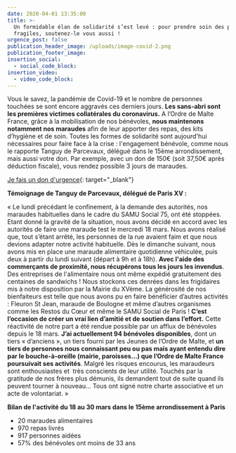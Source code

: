 ```yaml
---
date: 2020-04-01 13:35:00
title: >-
  Un formidable élan de solidarité s’est levé : pour prendre soin des plus
  fragiles, soutenez-le vous aussi !
urgence_post: false
publication_header_image: /uploads/image-covid-2.png
publication_footer_image:
insertion_social:
  - social_code_block:
insertion_video:
  - video_code_block:
---
```


Vous le savez, la pand&eacute;mie de Covid-19 et le nombre de personnes touch&eacute;es se sont encore aggrav&eacute;s ces derniers jours. **Les sans-abri sont les premi&egrave;res victimes collat&eacute;rales du coronavirus.** A l’Ordre de Malte France, gr&acirc;ce &agrave; la mobilisation de nos b&eacute;n&eacute;voles,&nbsp;**nous maintenons notamment nos maraudes**&nbsp;afin de leur apporter des repas, des kits d’hygi&egrave;ne et de soin. Toutes les formes de solidarit&eacute; sont aujourd'hui n&eacute;cessaires pour faire face &agrave; la crise : l'engagement b&eacute;n&eacute;vole, comme nous le rapporte Tanguy de Parcevaux, d&eacute;l&eacute;gu&eacute; dans le 15&egrave;me arrondissement, mais aussi votre don. Par exemple, avec un don de 150€ (soit 37,50€ apr&egrave;s d&eacute;duction fiscale), vous rendez possible 3 jours de maraudes.

[Je fais un don d'urgence](https://don.ordredemaltefrance.org/?cid=11&amp;reserved_code_origine=webcovid){: target="_blank"}

**T&eacute;moignage de Tanguy de Parcevaux, d&eacute;l&eacute;gu&eacute; de Paris XV :**

&laquo; Le lundi pr&eacute;c&eacute;dant le confinement, &agrave; la demande des autorit&eacute;s, nos maraudes habituelles dans le cadre du SAMU Social 75, ont &eacute;t&eacute; stopp&eacute;es. Etant donn&eacute; la gravit&eacute; de la situation, nous avons d&eacute;cid&eacute; en accord avec les autorit&eacute;s de faire une maraude test le mercredi 18 mars. Nous avons r&eacute;alis&eacute; que, tout s’&eacute;tant arr&ecirc;t&eacute;, les personnes de la rue avaient faim et que nous devions adapter notre activit&eacute; habituelle. D&egrave;s le dimanche suivant, nous avons mis en place une maraude alimentaire quotidienne v&eacute;hicul&eacute;e, puis deux &agrave; partir du lundi suivant (d&eacute;part &agrave; 9h et &agrave; 18h). **Avec l'aide des commer&ccedil;ants de proximit&eacute;, nous r&eacute;cup&eacute;rons tous les jours les invendus**. Des entreprises de l'alimentaire nous ont m&ecirc;me exp&eacute;di&eacute; gratuitement des centaines de sandwichs \! Nous stockons ces denr&eacute;es dans les frigidaires mis &agrave; notre disposition par la Mairie du XV&egrave;me. La g&eacute;n&eacute;rosit&eacute; de nos bienfaiteurs est telle que nous avons pu en faire b&eacute;n&eacute;ficier d’autres activit&eacute;s : Fleuron St Jean, maraude de Boulogne et m&ecirc;me d’autres organismes comme les Restos du Cœur et m&ecirc;me le SAMU Social de Paris \! **C’est l’occasion de cr&eacute;er un vrai lien d’amiti&eacute; et de soutien dans l’effort.** Cette r&eacute;activit&eacute; de notre part a &eacute;t&eacute; rendue possible par un afflux de b&eacute;n&eacute;voles depuis le 18 mars. **J’ai actuellement 94 b&eacute;n&eacute;voles disponibles**, dont un tiers &laquo; d’anciens &raquo;, un tiers fourni par les Jeunes de l’Ordre de Malte, et **un tiers de personnes nous connaissant peu ou pas mais ayant entendu dire par le bouche-&agrave;-oreille (mairie, paroisses…) que l’Ordre de Malte France poursuivait ses activit&eacute;s**. Malgr&eacute; les risques encourus, les maraudeurs sont enthousiastes et &nbsp;tr&egrave;s conscients de leur utilit&eacute;. Touch&eacute;s par la gratitude de nos fr&egrave;res plus d&eacute;munis, ils demandent tout de suite quand ils peuvent tourner &agrave; nouveau… Tous ont sign&eacute; notre charte associative et un acte de volontariat. &raquo;

**Bilan de l'activit&eacute; du 18 au 30 mars dans le 15&egrave;me arrondissement &agrave; Paris**

* 20 maraudes alimentaires
* 970 repas livr&eacute;s
* 917 personnes aid&eacute;es
* 57% des b&eacute;n&eacute;voles ont moins de 33 ans